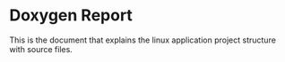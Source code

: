# Doxygen Report
This is the document that explains the linux application project structure with source files.
